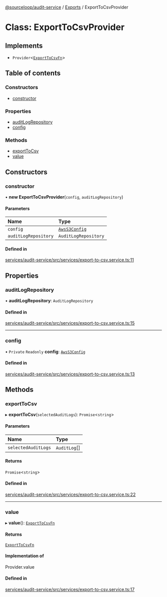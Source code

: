 [@sourceloop/audit-service](../README.md) / [Exports](../modules.md) / ExportToCsvProvider

# Class: ExportToCsvProvider

## Implements

- `Provider`<[`ExportToCsvFn`](../modules.md#exporttocsvfn)\>

## Table of contents

### Constructors

- [constructor](ExportToCsvProvider.md#constructor)

### Properties

- [auditLogRepository](ExportToCsvProvider.md#auditlogrepository)
- [config](ExportToCsvProvider.md#config)

### Methods

- [exportToCsv](ExportToCsvProvider.md#exporttocsv)
- [value](ExportToCsvProvider.md#value)

## Constructors

### constructor

• **new ExportToCsvProvider**(`config`, `auditLogRepository`)

#### Parameters

| Name | Type |
| :------ | :------ |
| `config` | [`AwsS3Config`](../interfaces/AwsS3Config.md) |
| `auditLogRepository` | `AuditLogRepository` |

#### Defined in

[services/audit-service/src/services/export-to-csv.service.ts:11](https://github.com/sourcefuse/loopback4-microservice-catalog/blob/d35fdb3f0/services/audit-service/src/services/export-to-csv.service.ts#L11)

## Properties

### auditLogRepository

• **auditLogRepository**: `AuditLogRepository`

#### Defined in

[services/audit-service/src/services/export-to-csv.service.ts:15](https://github.com/sourcefuse/loopback4-microservice-catalog/blob/d35fdb3f0/services/audit-service/src/services/export-to-csv.service.ts#L15)

___

### config

• `Private` `Readonly` **config**: [`AwsS3Config`](../interfaces/AwsS3Config.md)

#### Defined in

[services/audit-service/src/services/export-to-csv.service.ts:13](https://github.com/sourcefuse/loopback4-microservice-catalog/blob/d35fdb3f0/services/audit-service/src/services/export-to-csv.service.ts#L13)

## Methods

### exportToCsv

▸ **exportToCsv**(`selectedAuditLogs`): `Promise`<`string`\>

#### Parameters

| Name | Type |
| :------ | :------ |
| `selectedAuditLogs` | `AuditLog`[] |

#### Returns

`Promise`<`string`\>

#### Defined in

[services/audit-service/src/services/export-to-csv.service.ts:22](https://github.com/sourcefuse/loopback4-microservice-catalog/blob/d35fdb3f0/services/audit-service/src/services/export-to-csv.service.ts#L22)

___

### value

▸ **value**(): [`ExportToCsvFn`](../modules.md#exporttocsvfn)

#### Returns

[`ExportToCsvFn`](../modules.md#exporttocsvfn)

#### Implementation of

Provider.value

#### Defined in

[services/audit-service/src/services/export-to-csv.service.ts:17](https://github.com/sourcefuse/loopback4-microservice-catalog/blob/d35fdb3f0/services/audit-service/src/services/export-to-csv.service.ts#L17)
